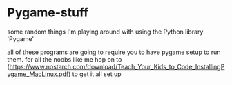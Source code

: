 # Pygame-stuff
some random things I'm playing around with using the Python library 'Pygame'

all of these programs are going to require you to have pygame setup to run them.
for all the noobs like me hop on to (https://www.nostarch.com/download/Teach_Your_Kids_to_Code_InstallingPygame_MacLinux.pdf)
to get it all set up
